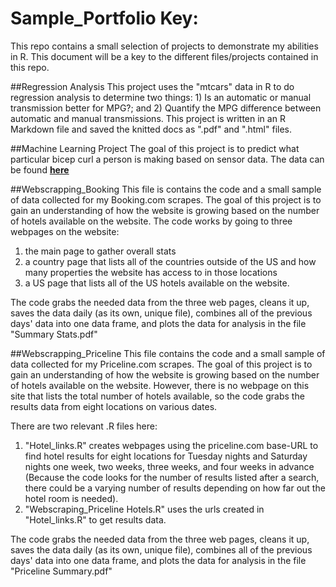 # Sample_Portfolio Key: 
This repo contains a small selection of projects to demonstrate my abilities in R. This document will be a key to the different files/projects contained in this repo.

##Regression Analysis
This project uses the "mtcars" data in R to do regression analysis to determine two things: 1) Is an automatic or manual transmission better for MPG?; and 2) Quantify the MPG difference between automatic and manual transmissions. This project is written in an R Markdown file and saved the knitted docs as ".pdf" and ".html" files.

##Machine Learning Project
The goal of this project is to predict what particular bicep curl a person is making based on sensor data. The data can be found __[here](http://groupware.les.inf.puc-rio.br/har)__

##Webscrapping_Booking
This file is contains the code and a small sample of data collected for my Booking.com scrapes. The goal of this project is to gain an understanding of how the website is growing based on the number of hotels available on the website. The code works by going to three webpages on the website: 

1) the main page to gather overall stats
2) a country page that lists all of the countries outside of the US and how many properties the website has access to in those locations
3) a US page that lists all of the US hotels available on the website. 

The code grabs the needed data from the three web pages, cleans it up, saves the data daily (as its own, unique file), combines all of the previous days' data into one data frame, and plots the data for analysis in the file "Summary Stats.pdf"

##Webscrapping_Priceline
This file contains the code and a small sample of data collected for my Priceline.com scrapes. The goal of this project is to gain an understanding of how the website is growing based on the number of hotels available on the website. However, there is no webpage on this site that lists the total number of hotels available, so the code grabs the results data from eight locations on various dates. 

There are two relevant .R files here:

1) "Hotel_links.R" creates webpages using the priceline.com base-URL to find hotel results for eight locations for Tuesday nights and Saturday nights one week, two weeks, three weeks, and four weeks in advance (Because the code looks for the number of results listed after a search, there could be a varying number of results depending on how far out the hotel room is needed).
2) "Webscraping_Priceline Hotels.R" uses the urls created in "Hotel_links.R" to get results data. 

The code grabs the needed data from the three web pages, cleans it up, saves the data daily (as its own, unique file), combines all of the previous days' data into one data frame, and plots the data for analysis in the file "Priceline Summary.pdf"
